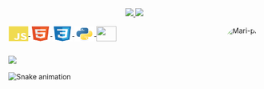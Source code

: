 <div align="center">
  <a href="https://github.com/mgiannico">
  <img width="43%" src="https://github-readme-stats.vercel.app/api?username=mgiannico&show_icons=true&theme=dark&include_all_commits=true&count_private=true"/>
  <img width="43%" src="https://github-readme-stats.vercel.app/api/top-langs/?username=mgiannico&layout=compact&langs_count=7&theme=dark"/>
</div>
<div style="display: inline_block"><br>
  <img align="center" alt="Mari-Js" height="30" width="40" src="https://raw.githubusercontent.com/devicons/devicon/master/icons/javascript/javascript-plain.svg">
  <img align="center" alt="Mari-HTML" height="30" width="40" src="https://raw.githubusercontent.com/devicons/devicon/master/icons/html5/html5-original.svg">
  <img align="center" alt="Mari-CSS" height="30" width="40" src="https://raw.githubusercontent.com/devicons/devicon/master/icons/css3/css3-original.svg">
  <img align="center" alt="Mari-Python" height="30" width="40" src="https://raw.githubusercontent.com/devicons/devicon/master/icons/python/python-original.svg">
  <img align="center" alt"Mari-Pycharm" height="30" width="40" src="https://cdn.jsdelivr.net/gh/devicons/devicon/icons/pycharm/pycharm-original.svg">
  <img align="right" alt="Mari-pic" height="150" style="border-radius:50px;" src="https://cdn.picrew.me/shareImg/org/202211/338224_hFYkB8oX.png">
</div>
  
  ##
 
<div> 
  <a href="https://www.instagram.com/m.giannico" target="_blank"><img src="https://img.shields.io/badge/-Instagram-%23E4405F?style=for-the-badge&logo=instagram&logoColor=white" target="_blank"></a>
 
  ![Snake animation](https://github.com/mgiannico/mgiannico/blob/output/github-contribution-grid-snake.svg)
 
</div>
